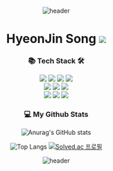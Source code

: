 <div align="center">

![header](https://capsule-render.vercel.app/api?type=waving&color=gradient&height=250&section=header&text=GodJin%20Song&desc=Back-end%20developer&descSize=30&descAlign=65&fontSize=90&fontAlign=50&fontAlignY=33&animation=twinkling)

  # HyeonJin Song <img src="https://img.shields.io/badge/Gym junkie-9999FF?style=flat&logo=riotgames&logoColor=white" />

  ### 📚 Tech Stack 🛠️
  
  <img src="https://img.shields.io/badge/Java-007396?style=for-the-badge&logo=Java&logoColor=white"> 
  <img src="https://img.shields.io/badge/Spring-6DB33F?style=for-the-badge&logo=Spring&logoColor=white"> 
  <img src="https://img.shields.io/badge/SpringBoot-6DB33F?style=for-the-badge&logo=SpringBoot&logoColor=white"> 
  <img src="https://img.shields.io/badge/Python-3776AB?style=for-the-badge&logo=Python&logoColor=white"> 
  <br/>
  
  <img src="https://img.shields.io/badge/Oracle-F80000?style=for-the-badge&logo=Oracle&logoColor=white"> 
  <img src="https://img.shields.io/badge/MySQL-4479A1?style=for-the-badge&logo=MySQL&logoColor=white"> 
  <img src="https://img.shields.io/badge/MariaDB-003545?style=for-the-badge&logo=MariaDB&logoColor=white"> 
  <br/>
  
  <img src="https://img.shields.io/badge/html5-E34F26?style=for-the-badge&logo=html5&logoColor=white"> 
  <img src="https://img.shields.io/badge/css-1572B6?style=for-the-badge&logo=css3&logoColor=white"> 
  <img src="https://img.shields.io/badge/javascript-F7DF1E?style=for-the-badge&logo=javascript&logoColor=black"> 

 ### 💻 My Github Stats

![Anurag's GitHub stats](https://github-readme-stats.vercel.app/api?username=SongHyeonJin&theme=apprentice&show_icons=true)

![Top Langs](https://github-readme-stats.vercel.app/api/top-langs/?username=SongHyeonJin&layout=compact&theme=apprentice)
[![Solved.ac
프로필](http://mazassumnida.wtf/api/v2/generate_badge?boj=shwj203)](https://solved.ac/{handle})

![header](https://capsule-render.vercel.app/api?type=waving&color=gradient&height=150&section=footer&fontSize=90&animation=twinkling)
</div>
